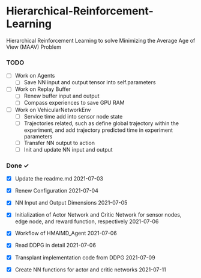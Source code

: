 # Hierarchical-Reinforcement-Learning
Hierarchical Reinforcement Learning to solve Minimizing the Average Age of View (MAAV) Problem

### TODO
- [ ] Work on Agents
    - [ ] Save NN input and output tensor into self.parameters
- [ ] Work on Replay Buffer
    - [ ] Renew buffer input and output
    - [ ] Compass experiences to save GPU RAM
- [ ] Work on VehicularNetworkEnv
    - [ ] Service time add into sensor node state
    - [ ] Trajectories related, such as define global trajectory within the experiment, and add trajectory predicted time in experiment parameters
    - [ ] Transfer NN output to action     
    - [ ] Init and update NN input and output 

### Done ✓

- [x] Update the readme.md 2021-07-03
- [x] Renew Configuration 2021-07-04
- [x] NN Input and Output Dimensions 2021-07-05
- [x] Initialization of Actor Network and Critic Network for sensor nodes, edge node, and reward function, respectively 2021-07-06
- [x] Workflow of HMAIMD_Agent 2021-07-06
- [x] Read DDPG in detail 2021-07-06
- [x] Transplant implementation code from DDPG 2021-07-09
- [x] Create NN functions for actor and critic networks 2021-07-11


